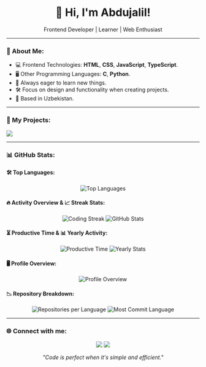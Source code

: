 <h1 align="center">👋 Hi, I'm Abdujalil!</h1>
<p align="center">Frontend Developer | Learner | Web Enthusiast</p>

---

### 🌟 About Me:
- 💻 Frontend Technologies: **HTML**, **CSS**, **JavaScript**, **TypeScript**.
- 🖥️ Other Programming Languages: **C**, **Python**.
- 🎯 Always eager to learn new things.
- 🛠️ Focus on design and functionality when creating projects.
- 📍 Based in Uzbekistan.

---

### 📂 My Projects:
<a href="https://github.com/abdujalil-nizomiddinov?tab=repositories"><img src="https://img.shields.io/badge/GitHub-Projects-181717?style=flat&logo=github"></a>

---

### 📊 GitHub Stats:
#### 🛠️ Top Languages:
<p align="center">
  <img src="https://github-readme-stats.vercel.app/api/top-langs/?username=abdujalil-nizomiddinov&layout=compact&theme=github_dark&hide_border=true" alt="Top Languages">
</p>

#### 🔥 Activity Overview & 📈 Streak Stats:
<p align="center">
  <img src="https://github-readme-streak-stats.herokuapp.com?user=abdujalil-nizomiddinov&theme=github-dark-blue&hide_border=true" alt="Coding Streak">
  <img src="https://github-readme-stats.vercel.app/api?username=abdujalil-nizomiddinov&show_icons=true&hide_border=true&theme=github_dark" alt="GitHub Stats">
</p>

#### ⏳ Productive Time & 📊 Yearly Activity:
<p align="center">
  <img src="https://github-profile-summary-cards.vercel.app/api/cards/productive-time?username=abdujalil-nizomiddinov&theme=github_dark" alt="Productive Time">
  <img src="https://github-profile-summary-cards.vercel.app/api/cards/stats?username=abdujalil-nizomiddinov&theme=github_dark" alt="Yearly Stats">
</p>

#### 🖥️ Profile Overview:
<p align="center">
  <img src="https://github-profile-summary-cards.vercel.app/api/cards/profile-details?username=abdujalil-nizomiddinov&theme=github_dark" alt="Profile Overview">
</p>

#### 📉 Repository Breakdown:
<p align="center">
  <img src="https://github-profile-summary-cards.vercel.app/api/cards/repos-per-language?username=abdujalil-nizomiddinov&theme=github_dark" alt="Repositories per Language">
  <img src="https://github-profile-summary-cards.vercel.app/api/cards/most-commit-language?username=abdujalil-nizomiddinov&theme=github_dark" alt="Most Commit Language">
</p>

---

### 🌐 Connect with me:
<p align="center">
  <a href="mailto:abdujalil2107@gmail.com"><img src="https://img.shields.io/badge/Email-abdujalil2107%40gmail.com-red?style=flat&logo=gmail"></a>
  <a href="https://github.com/abdujalil-nizomiddinov"><img src="https://img.shields.io/badge/GitHub-abdujalil--nizomiddinov-181717?style=flat&logo=github"></a>
</p>

<p align="center">
  <i>"Code is perfect when it's simple and efficient."</i>
</p>
